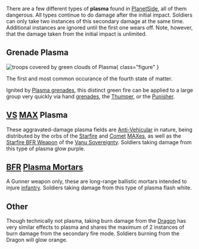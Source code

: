 There are a few different types of **plasma** found in
[PlanetSide](../etc/PlanetSide.md), all of them dangerous. All types continue to
do damage after the initial impact. Soldiers can only take two instances of this
secondary damage at the same time. Additional instances are ignored until the
first one wears off. Note, however, that the damage taken from the initial
impact is unlimited.

## Grenade Plasma

![ troops covered by
green clouds of [Plasma](Plasma.md)](../images/Grenade_Plasma.jpg){ class="figure" }

The first and most common occurance of the fourth state of matter.

Ignited by [Plasma grenades](Plasma_grenade.md), this distinct green fire can be
applied to a large group very quickly via hand [grenades](../items/Grenade.md),
the [Thumper](Thumper.md), or the [Punisher](Punisher.md).

## [VS](../etc/Vanu_Sovereignty.md) [MAX](../items/Mechanized_Assault_Exo-Suit.md) Plasma

These aggravated-damage plasma fields are
[Anti-Vehicular](../certifications/Anti-Vehicular.md) in nature, being
distributed by the orbs of the [Starfire](../items/Starfire.md) and
[Comet](../items/Comet.md) [MAXes](../items/Mechanized_Assault_Exo-Suit.md), as
well as the [Starfire BFR Weapon](../items/Starfire_(BFR).md) of the
[Vanu Sovereignty](../etc/Vanu_Sovereignty.md). Soldiers taking damage from this
type of plasma glow purple.

## [BFR](../vehicles/BattleFrame_Robotics.md) [Plasma Mortars](Plasma_Mortar.md)

A Gunner weapon only, these are long-range ballistic mortars intended to injure
[infantry](../terminology/Infantry.md). Soldiers taking damage from this type of
plasma flash white.

## Other

Though technically not plasma, taking burn damage from the [Dragon](Dragon.md)
has very similar effects to plasma and shares the maximum of 2 instances of burn
damage from the secondary fire mode. Soldiers burning from the Dragon will glow
orange.
